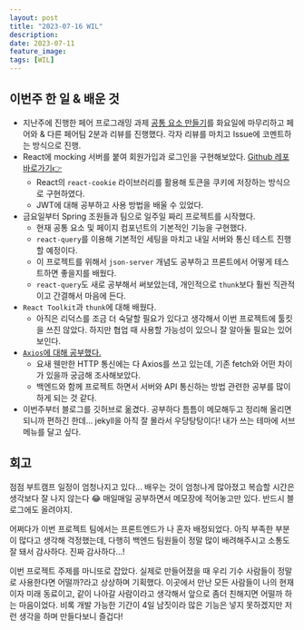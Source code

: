 ```yaml
---
layout: post
title: "2023-07-16 WIL"
description: 
date: 2023-07-11
feature_image: 
tags: [WIL]
---
```

## 이번주 한 일 & 배운 것
- 지난주에 진행한 페어 프로그래밍 과제 [공통 요소 만들기](https://github.com/makepin2r/Lv3-UI-Components)를 화요일에 마무리하고 페어와 & 다른 페어팀 2분과 리뷰를 진행했다. 각자 리뷰를 마치고 Issue에 코멘트하는 방식으로 진행.
- React에 mocking 서버를 붙여 회원가입과 로그인을 구현해보았다. [Github 레포 바로가기👉](https://github.com/makepin2r/hh99-lv5-login)
    - React의 `react-cookie` 라이브러리를 활용해 토큰을 쿠키에 저장하는 방식으로 구현하였다.
    - JWT에 대해 공부하고 사용 방법을 배울 수 있었다.
- 금요일부터 Spring 조원들과 팀으로 일주일 짜리 프로젝트를 시작했다.
    - 현재 공통 요소 및 페이지 컴포넌트의 기본적인 기능을 구현했다.
    - `react-query`를 이용해 기본적인 세팅을 마치고 내일 서버와 통신 테스트 진행할 예정이다.
    - 이 프로젝트를 위해서 `json-server` 개념도 공부하고 프론트에서 어떻게 테스트하면 좋을지를 배웠다.
    - `react-query`도 새로 공부해서 써보았는데, 개인적으로 `thunk`보다 훨씬 직관적이고 간결해서 마음에 든다.
- `React Toolkit`과 `thunk`에 대해 배웠다. 
    - 아직은 리덕스를 조금 더 숙달할 필요가 있다고 생각해서 이번 프로젝트에 툴킷을 쓰진 않았다. 하지만 협업 때 사용할 가능성이 있으니 잘 알아둘 필요는 있어보인다.
- [`Axios`에 대해 공부했다.](https://github.com/makepin2r/makepin2r.github.io/blob/main/_posts/2023_07_16_axios.md)
    - 요새 웬만한 HTTP 통신에는 다 Axios를 쓰고 있는데, 기존 fetch와 어떤 차이가 있을까 궁금해 조사해보았다.
    - 백엔드와 함께 프로젝트 하면서 서버와 API 통신하는 방법 관련한 공부를 많이 하게 되는 것 같다.
- 이번주부터 블로그를 깃허브로 옮겼다. 공부하다 틈틈이 메모해두고 정리해 올리면 되니까 편하긴 한데... jekyll을 아직 잘 몰라서 우당탕탕이다! 내가 쓰는 테마에 서브메뉴를 달고 싶다.

## 회고
점점 부트캠프 일정이 엄청나지고 있다...
배우는 것이 엄청나게 많아졌고 복습할 시간은 생각보다 잘 나지 않는다 😂
매일매일 공부하면서 메모장에 적어놓고만 있다. 반드시 블로그에도 올려야지.

어쩌다가 이번 프로젝트 팀에서는 프론트엔드가 나 혼자 배정되었다.
아직 부족한 부분이 많다고 생각해 걱정했는데, 다행히 백엔드 팀원들이 정말 많이 배려해주시고 소통도 잘 돼서 감사하다.
진짜 감사하다...!

이번 프로젝트 주제를 마니또로 잡았다.
실제로 만들어졌을 때 우리 기수 사람들이 정말로 사용한다면 어떨까?라고 상상하며 기획했다.
이곳에서 만난 모든 사람들이 나의 현재이자 미래 동료이고, 같이 나아갈 사람이라고 생각해서 앞으로 좀더 친해지면 어떨까 하는 마음이었다.
비록 개발 가능한 기간이 4일 남짓이라 많은 기능은 넣지 못하겠지만 저런 생각을 하며 만들다보니 즐겁다!

